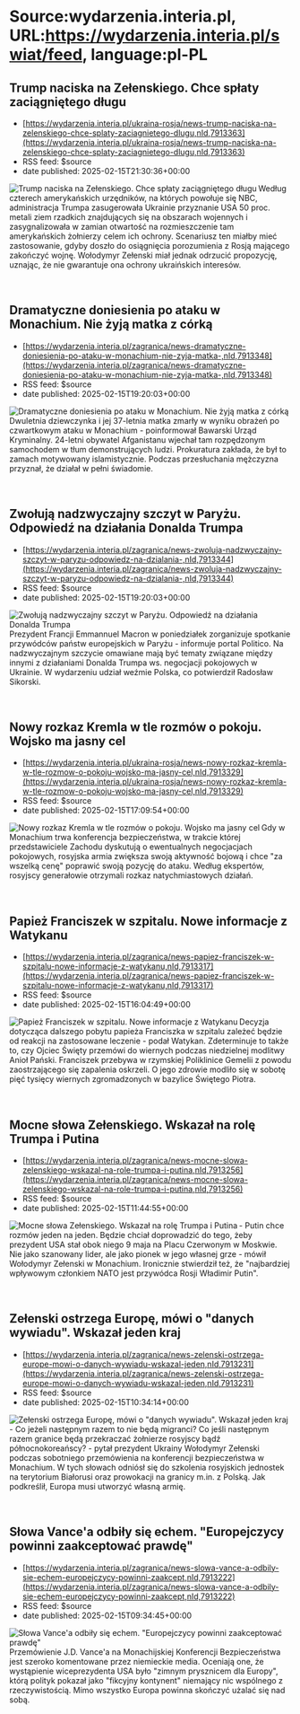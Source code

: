 # Source:wydarzenia.interia.pl, URL:https://wydarzenia.interia.pl/swiat/feed, language:pl-PL

## Trump naciska na Zełenskiego. Chce spłaty zaciągniętego długu
 - [https://wydarzenia.interia.pl/ukraina-rosja/news-trump-naciska-na-zelenskiego-chce-splaty-zaciagnietego-dlugu,nId,7913363](https://wydarzenia.interia.pl/ukraina-rosja/news-trump-naciska-na-zelenskiego-chce-splaty-zaciagnietego-dlugu,nId,7913363)
 - RSS feed: $source
 - date published: 2025-02-15T21:30:36+00:00

<p><a href="https://wydarzenia.interia.pl/ukraina-rosja/news-trump-naciska-na-zelenskiego-chce-splaty-zaciagnietego-dlugu,nId,7913363"><img src="https://i.iplsc.com/trump-naciska-na-zelenskiego-chce-splaty-zaciagnietego-dlugu/000KLUFBIP14EQJJ-C321.jpg" alt="Trump naciska na Zełenskiego. Chce spłaty zaciągniętego długu" align="left" /></a>Według czterech amerykańskich urzędników, na których powołuje się NBC, administracja Trumpa zasugerowała Ukrainie przyznanie USA 50 proc. metali ziem rzadkich znajdujących się na obszarach wojennych i zasygnalizowała w zamian otwartość na rozmieszczenie tam amerykańskich żołnierzy celem ich ochrony. Scenariusz ten miałby mieć zastosowanie, gdyby doszło do osiągnięcia porozumienia z Rosją mającego zakończyć wojnę. Wołodymyr Zełenski miał jednak odrzucić propozycję, uznając, że nie gwarantuje ona ochrony ukraińskich interesów.</p><br clear="all" />

## Dramatyczne doniesienia po ataku w Monachium. Nie żyją matka z córką
 - [https://wydarzenia.interia.pl/zagranica/news-dramatyczne-doniesienia-po-ataku-w-monachium-nie-zyja-matka-,nId,7913348](https://wydarzenia.interia.pl/zagranica/news-dramatyczne-doniesienia-po-ataku-w-monachium-nie-zyja-matka-,nId,7913348)
 - RSS feed: $source
 - date published: 2025-02-15T19:20:03+00:00

<p><a href="https://wydarzenia.interia.pl/zagranica/news-dramatyczne-doniesienia-po-ataku-w-monachium-nie-zyja-matka-,nId,7913348"><img src="https://i.iplsc.com/dramatyczne-doniesienia-po-ataku-w-monachium-nie-zyja-matka/000KLU5O58SA070E-C321.jpg" alt="Dramatyczne doniesienia po ataku w Monachium. Nie żyją matka z córką" align="left" /></a>Dwuletnia dziewczynka i jej 37-letnia matka zmarły w wyniku obrażeń po czwartkowym ataku w Monachium - poinformował Bawarski Urząd Kryminalny. 24-letni obywatel Afganistanu wjechał tam rozpędzonym samochodem w tłum demonstrujących ludzi. Prokuratura zakłada, że był to zamach motywowany islamistycznie. Podczas przesłuchania mężczyzna przyznał, że działał w pełni świadomie.</p><br clear="all" />

## Zwołują nadzwyczajny szczyt w Paryżu. Odpowiedź na działania Donalda Trumpa
 - [https://wydarzenia.interia.pl/zagranica/news-zwoluja-nadzwyczajny-szczyt-w-paryzu-odpowiedz-na-dzialania-,nId,7913344](https://wydarzenia.interia.pl/zagranica/news-zwoluja-nadzwyczajny-szczyt-w-paryzu-odpowiedz-na-dzialania-,nId,7913344)
 - RSS feed: $source
 - date published: 2025-02-15T19:20:03+00:00

<p><a href="https://wydarzenia.interia.pl/zagranica/news-zwoluja-nadzwyczajny-szczyt-w-paryzu-odpowiedz-na-dzialania-,nId,7913344"><img src="https://i.iplsc.com/zwoluja-nadzwyczajny-szczyt-w-paryzu-odpowiedz-na-dzialania/000KLU5KQN2BGDHC-C321.jpg" alt="Zwołują nadzwyczajny szczyt w Paryżu. Odpowiedź na działania Donalda Trumpa" align="left" /></a>Prezydent Francji Emmannuel Macron w poniedziałek zorganizuje spotkanie przywódców państw europejskich w Paryżu - informuje portal Politico. Na nadzwyczajnym szczycie omawiane mają być tematy związane między innymi z działaniami Donalda Trumpa ws. negocjacji pokojowych w Ukrainie. W wydarzeniu udział weźmie Polska, co potwierdził Radosław Sikorski.</p><br clear="all" />

## Nowy rozkaz Kremla w tle rozmów o pokoju. Wojsko ma jasny cel
 - [https://wydarzenia.interia.pl/ukraina-rosja/news-nowy-rozkaz-kremla-w-tle-rozmow-o-pokoju-wojsko-ma-jasny-cel,nId,7913329](https://wydarzenia.interia.pl/ukraina-rosja/news-nowy-rozkaz-kremla-w-tle-rozmow-o-pokoju-wojsko-ma-jasny-cel,nId,7913329)
 - RSS feed: $source
 - date published: 2025-02-15T17:09:54+00:00

<p><a href="https://wydarzenia.interia.pl/ukraina-rosja/news-nowy-rozkaz-kremla-w-tle-rozmow-o-pokoju-wojsko-ma-jasny-cel,nId,7913329"><img src="https://i.iplsc.com/nowy-rozkaz-kremla-w-tle-rozmow-o-pokoju-wojsko-ma-jasny-cel/000KLTXCJ1HDF37N-C321.jpg" alt="Nowy rozkaz Kremla w tle rozmów o pokoju. Wojsko ma jasny cel" align="left" /></a>Gdy w Monachium trwa konferencja bezpieczeństwa, w trakcie której przedstawiciele Zachodu dyskutują o ewentualnych negocjacjach pokojowych, rosyjska armia zwiększa swoją aktywność bojową i chce &quot;za wszelką cenę&quot; poprawić swoją pozycję do ataku. Według ekspertów, rosyjscy generałowie otrzymali rozkaz natychmiastowych działań.</p><br clear="all" />

## Papież Franciszek w szpitalu. Nowe informacje z Watykanu
 - [https://wydarzenia.interia.pl/zagranica/news-papiez-franciszek-w-szpitalu-nowe-informacje-z-watykanu,nId,7913317](https://wydarzenia.interia.pl/zagranica/news-papiez-franciszek-w-szpitalu-nowe-informacje-z-watykanu,nId,7913317)
 - RSS feed: $source
 - date published: 2025-02-15T16:04:49+00:00

<p><a href="https://wydarzenia.interia.pl/zagranica/news-papiez-franciszek-w-szpitalu-nowe-informacje-z-watykanu,nId,7913317"><img src="https://i.iplsc.com/papiez-franciszek-w-szpitalu-nowe-informacje-z-watykanu/000KLTS10IML3MVJ-C321.jpg" alt="Papież Franciszek w szpitalu. Nowe informacje z Watykanu" align="left" /></a>Decyzja dotycząca dalszego pobytu papieża Franciszka w szpitalu zależeć będzie od reakcji na zastosowane leczenie - podał Watykan. Zdeterminuje to także to, czy Ojciec Święty przemówi do wiernych podczas niedzielnej modlitwy Anioł Pański. Franciszek przebywa w rzymskiej Poliklinice Gemelii z powodu zaostrzającego się zapalenia oskrzeli. O jego zdrowie modliło się w sobotę pięć tysięcy wiernych zgromadzonych w bazylice Świętego Piotra.</p><br clear="all" />

## Mocne słowa Zełenskiego. Wskazał na rolę Trumpa i Putina
 - [https://wydarzenia.interia.pl/zagranica/news-mocne-slowa-zelenskiego-wskazal-na-role-trumpa-i-putina,nId,7913256](https://wydarzenia.interia.pl/zagranica/news-mocne-slowa-zelenskiego-wskazal-na-role-trumpa-i-putina,nId,7913256)
 - RSS feed: $source
 - date published: 2025-02-15T11:44:55+00:00

<p><a href="https://wydarzenia.interia.pl/zagranica/news-mocne-slowa-zelenskiego-wskazal-na-role-trumpa-i-putina,nId,7913256"><img src="https://i.iplsc.com/mocne-slowa-zelenskiego-wskazal-na-role-trumpa-i-putina/000JTRZ4WD5NVFIB-C321.jpg" alt="Mocne słowa Zełenskiego. Wskazał na rolę Trumpa i Putina" align="left" /></a>- Putin chce rozmów jeden na jeden. Będzie chciał doprowadzić do tego, żeby prezydent USA stał obok niego 9 maja na Placu Czerwonym w Moskwie. Nie jako szanowany lider, ale jako pionek w jego własnej grze - mówił Wołodymyr Zełenski w Monachium. Ironicznie stwierdził też, że &quot;najbardziej wpływowym członkiem NATO jest przywódca Rosji Władimir Putin&quot;.</p><br clear="all" />

## Zełenski ostrzega Europę, mówi o "danych wywiadu". Wskazał jeden kraj
 - [https://wydarzenia.interia.pl/zagranica/news-zelenski-ostrzega-europe-mowi-o-danych-wywiadu-wskazal-jeden,nId,7913231](https://wydarzenia.interia.pl/zagranica/news-zelenski-ostrzega-europe-mowi-o-danych-wywiadu-wskazal-jeden,nId,7913231)
 - RSS feed: $source
 - date published: 2025-02-15T10:34:14+00:00

<p><a href="https://wydarzenia.interia.pl/zagranica/news-zelenski-ostrzega-europe-mowi-o-danych-wywiadu-wskazal-jeden,nId,7913231"><img src="https://i.iplsc.com/zelenski-ostrzega-europe-mowi-o-danych-wywiadu-wskazal-jeden/000KLSKCLUK8GNVH-C321.jpg" alt="Zełenski ostrzega Europę, mówi o &quot;danych wywiadu&quot;. Wskazał jeden kraj" align="left" /></a>- Co jeżeli następnym razem to nie będą migranci? Co jeśli następnym razem granice będą przekraczać żołnierze rosyjscy bądź północnokoreańscy? - pytał prezydent Ukrainy Wołodymyr Zełenski podczas sobotniego przemówienia na konferencji bezpieczeństwa w Monachium. W tych słowach odniósł się do szkolenia rosyjskich jednostek na terytorium Białorusi oraz prowokacji na granicy m.in. z Polską. Jak podkreślił, Europa musi utworzyć własną armię.</p><br clear="all" />

## Słowa Vance'a odbiły się echem. "Europejczycy powinni zaakceptować prawdę"
 - [https://wydarzenia.interia.pl/zagranica/news-slowa-vance-a-odbily-sie-echem-europejczycy-powinni-zaakcept,nId,7913222](https://wydarzenia.interia.pl/zagranica/news-slowa-vance-a-odbily-sie-echem-europejczycy-powinni-zaakcept,nId,7913222)
 - RSS feed: $source
 - date published: 2025-02-15T09:34:45+00:00

<p><a href="https://wydarzenia.interia.pl/zagranica/news-slowa-vance-a-odbily-sie-echem-europejczycy-powinni-zaakcept,nId,7913222"><img src="https://i.iplsc.com/slowa-vance-a-odbily-sie-echem-europejczycy-powinni-zaakcept/000KLSDEELVMJSFO-C321.jpg" alt="Słowa Vance'a odbiły się echem. &quot;Europejczycy powinni zaakceptować prawdę&quot;" align="left" /></a>Przemówienie J.D. Vance'a na Monachijskiej Konferencji Bezpieczeństwa jest szeroko komentowane przez niemieckie media. Oceniają one, że wystąpienie wiceprezydenta USA było &quot;zimnym prysznicem dla Europy&quot;, którą polityk pokazał jako &quot;fikcyjny kontynent&quot; niemający nic wspólnego z rzeczywistością. Mimo wszystko Europa powinna skończyć użalać się nad sobą.</p><br clear="all" />

